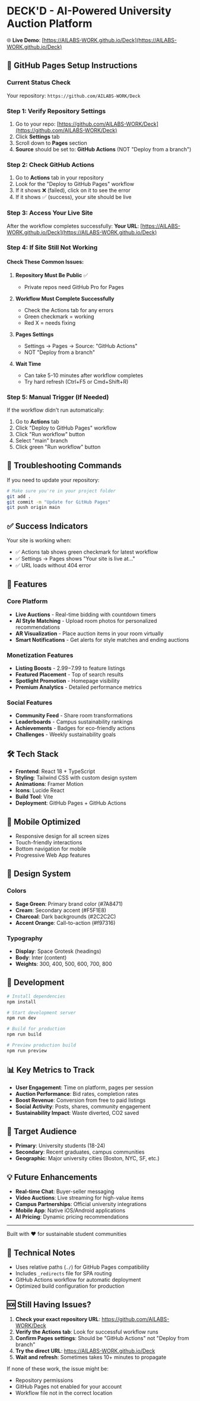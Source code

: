 # DECK'D - AI-Powered University Auction Platform

🌐 **Live Demo**: [https://AILABS-WORK.github.io/Deck](https://AILABS-WORK.github.io/Deck)

## 🚀 GitHub Pages Setup Instructions

### Current Status Check
Your repository: `https://github.com/AILABS-WORK/Deck`

### Step 1: Verify Repository Settings
1. Go to your repo: [https://github.com/AILABS-WORK/Deck](https://github.com/AILABS-WORK/Deck)
2. Click **Settings** tab
3. Scroll down to **Pages** section
4. **Source** should be set to: **GitHub Actions** (NOT "Deploy from a branch")

### Step 2: Check GitHub Actions
1. Go to **Actions** tab in your repository
2. Look for the "Deploy to GitHub Pages" workflow
3. If it shows ❌ (failed), click on it to see the error
4. If it shows ✅ (success), your site should be live

### Step 3: Access Your Live Site
After the workflow completes successfully:
**Your URL**: [https://AILABS-WORK.github.io/Deck](https://AILABS-WORK.github.io/Deck)

### Step 4: If Site Still Not Working

#### Check These Common Issues:

1. **Repository Must Be Public** ✅
   - Private repos need GitHub Pro for Pages

2. **Workflow Must Complete Successfully**
   - Check the Actions tab for any errors
   - Green checkmark = working
   - Red X = needs fixing

3. **Pages Settings**
   - Settings → Pages → Source: "GitHub Actions"
   - NOT "Deploy from a branch"

4. **Wait Time**
   - Can take 5-10 minutes after workflow completes
   - Try hard refresh (Ctrl+F5 or Cmd+Shift+R)

### Step 5: Manual Trigger (If Needed)
If the workflow didn't run automatically:
1. Go to **Actions** tab
2. Click "Deploy to GitHub Pages" workflow
3. Click "Run workflow" button
4. Select "main" branch
5. Click green "Run workflow" button

## 🔧 Troubleshooting Commands

If you need to update your repository:

```bash
# Make sure you're in your project folder
git add .
git commit -m "Update for GitHub Pages"
git push origin main
```

## ✅ Success Indicators

Your site is working when:
- ✅ Actions tab shows green checkmark for latest workflow
- ✅ Settings → Pages shows "Your site is live at..."
- ✅ URL loads without 404 error

## 🎯 Features

### Core Platform
- **Live Auctions** - Real-time bidding with countdown timers
- **AI Style Matching** - Upload room photos for personalized recommendations
- **AR Visualization** - Place auction items in your room virtually
- **Smart Notifications** - Get alerts for style matches and ending auctions

### Monetization Features
- **Listing Boosts** - $2.99-$7.99 to feature listings
- **Featured Placement** - Top of search results
- **Spotlight Promotion** - Homepage visibility
- **Premium Analytics** - Detailed performance metrics

### Social Features
- **Community Feed** - Share room transformations
- **Leaderboards** - Campus sustainability rankings
- **Achievements** - Badges for eco-friendly actions
- **Challenges** - Weekly sustainability goals

## 🛠 Tech Stack

- **Frontend**: React 18 + TypeScript
- **Styling**: Tailwind CSS with custom design system
- **Animations**: Framer Motion
- **Icons**: Lucide React
- **Build Tool**: Vite
- **Deployment**: GitHub Pages + GitHub Actions

## 📱 Mobile Optimized

- Responsive design for all screen sizes
- Touch-friendly interactions
- Bottom navigation for mobile
- Progressive Web App features

## 🎨 Design System

### Colors
- **Sage Green**: Primary brand color (#7A8471)
- **Cream**: Secondary accent (#F5F1E8)
- **Charcoal**: Dark backgrounds (#2C2C2C)
- **Accent Orange**: Call-to-action (#f97316)

### Typography
- **Display**: Space Grotesk (headings)
- **Body**: Inter (content)
- **Weights**: 300, 400, 500, 600, 700, 800

## 🚀 Development

```bash
# Install dependencies
npm install

# Start development server
npm run dev

# Build for production
npm run build

# Preview production build
npm run preview
```

## 📊 Key Metrics to Track

- **User Engagement**: Time on platform, pages per session
- **Auction Performance**: Bid rates, completion rates
- **Boost Revenue**: Conversion from free to paid listings
- **Social Activity**: Posts, shares, community engagement
- **Sustainability Impact**: Waste diverted, CO2 saved

## 🎯 Target Audience

- **Primary**: University students (18-24)
- **Secondary**: Recent graduates, campus communities
- **Geographic**: Major university cities (Boston, NYC, SF, etc.)

## 💡 Future Enhancements

- **Real-time Chat**: Buyer-seller messaging
- **Video Auctions**: Live streaming for high-value items
- **Campus Partnerships**: Official university integrations
- **Mobile App**: Native iOS/Android applications
- **AI Pricing**: Dynamic pricing recommendations

---

Built with ❤️ for sustainable student communities

## 🔧 Technical Notes

- Uses relative paths (`./`) for GitHub Pages compatibility
- Includes `_redirects` file for SPA routing
- GitHub Actions workflow for automatic deployment
- Optimized build configuration for production

## 🆘 Still Having Issues?

1. **Check your exact repository URL**: https://github.com/AILABS-WORK/Deck
2. **Verify the Actions tab**: Look for successful workflow runs
3. **Confirm Pages settings**: Should be "GitHub Actions" not "Deploy from branch"
4. **Try the direct URL**: https://AILABS-WORK.github.io/Deck
5. **Wait and refresh**: Sometimes takes 10+ minutes to propagate

If none of these work, the issue might be:
- Repository permissions
- GitHub Pages not enabled for your account
- Workflow file not in the correct location
